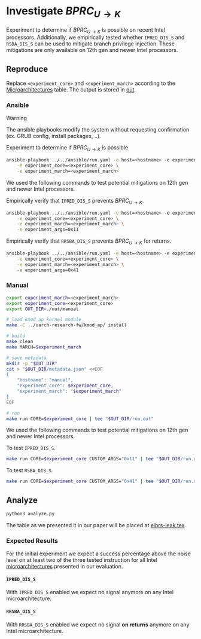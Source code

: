 # Investigate $BPRC_{U \rightarrow K}$

Experiment to determine if $BPRC_{U \rightarrow K}$ is possible on recent Intel processors.
Additionally, we empirically tested whether `IPRED_DIS_S` and `RSBA_DIS_S` can be used to mitigate branch privilege injection.
These mitigations are only available on 12th gen and newer Intel processors.


## Reproduce

Replace `<experiment_core>` and `<experiment_march>` according to the [Microarchitectures](../../README.md#microarchitectures) table. The output is stored in [out](./out).

### Ansible

> [!WARNING]
> The ansible playbooks modify the system without requesting confirmation (ex. GRUB config, install packages, ..).


Experiment to determine if $BPRC_{U \rightarrow K}$  is possible
```bash
ansible-playbook ../../ansible/run.yaml -e host=<hostname> -e experiment=exp-leak-supervisor \
    -e experiment_core=<experiment_core> \
    -e experiment_march=<experiment_march>
```

We used the following commands to test potential mitigations on 12th gen and newer Intel processors.

Empirically verify that `IPRED_DIS_S` prevents $BPRC_{U \rightarrow K}$.
```bash
ansible-playbook ../../ansible/run.yaml -e host=<hostname> -e experiment=exp-leak-supervisor \
    -e experiment_core=<experiment_core> \
    -e experiment_march=<experiment_march> \
    -e experiment_args=0x11
```

Empirically verify that `RRSBA_DIS_S` prevents $BPRC_{U \rightarrow K}$ for returns.
```bash
ansible-playbook ../../ansible/run.yaml -e host=<hostname> -e experiment=exp-leak-supervisor \
    -e experiment_core=<experiment_core> \
    -e experiment_march=<experiment_march> \
    -e experiment_args=0x41
```


### Manual

```bash
export experiment_march=<experiment_march>
export experiment_core=<experiment_core>
export OUT_DIR=./out/manual

# load kmod_ap kernel module
make -C ../uarch-research-fw/kmod_ap/ install

# build
make clean
make MARCH=$experiment_march

# save metadata
mkdir -p "$OUT_DIR"
cat > "$OUT_DIR/metadata.json" <<EOF
{
    "hostname": "manual",
    "experiment_core": $experiment_core,
    "experiment_march": "$experiment_march"
}
EOF

# run
make run CORE=$experiment_core | tee "$OUT_DIR/run.out"
```

We used the following commands to test potential mitigations on 12th gen and newer Intel processors.

To test `IPRED_DIS_S`.
```bash
make run CORE=$experiment_core CUSTOM_ARGS="0x11" | tee "$OUT_DIR/run.out"
```

To test `RSBA_DIS_S`.
```bash
make run CORE=$experiment_core CUSTOM_ARGS="0x41" | tee "$OUT_DIR/run.out"
```


## Analyze

```bash
python3 analyze.py
```

The table as we presented it in our paper will be placed at [eibrs-leak.tex](../../tables/eibrs-leak.tex).

### Expected Results

For the initial experiment we expect a success percentage above the noise level on at least two of the three tested instruction for all Intel [microarchitectures](../../README.md#microarchitectures) presented in our evaluation.

#### `IPRED_DIS_S`

With `IPRED_DIS_S` enabled we expect no signal anymore on any Intel microarchitecture. 

#### `RRSBA_DIS_S`

With `RRSBA_DIS_S` enabled we expect no signal **on returns** anymore on any Intel microarchitecture. 
